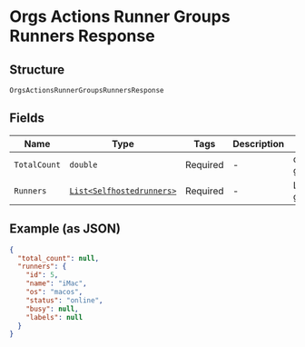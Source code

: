 
# Orgs Actions Runner Groups Runners Response

## Structure

`OrgsActionsRunnerGroupsRunnersResponse`

## Fields

| Name | Type | Tags | Description | Getter | Setter |
|  --- | --- | --- | --- | --- | --- |
| `TotalCount` | `double` | Required | - | double getTotalCount() | setTotalCount(double totalCount) |
| `Runners` | [`List<Selfhostedrunners>`](../../doc/models/selfhostedrunners.md) | Required | - | List<Selfhostedrunners> getRunners() | setRunners(List<Selfhostedrunners> runners) |

## Example (as JSON)

```json
{
  "total_count": null,
  "runners": {
    "id": 5,
    "name": "iMac",
    "os": "macos",
    "status": "online",
    "busy": null,
    "labels": null
  }
}
```

